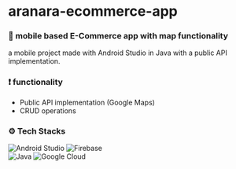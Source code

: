 # aranara-ecommerce-app

### 📱 mobile based E-Commerce app with map functionality  
a mobile project made with Android Studio in Java with a public API implementation.

### ❗ functionality  
- Public API implementation (Google Maps)
- CRUD operations

### ⚙ Tech Stacks
![Android Studio](https://img.shields.io/badge/Android%20Studio-3DDC84.svg?style=for-the-badge&logo=android-studio&logoColor=white) ![Firebase](https://img.shields.io/badge/Firebase-039BE5?style=for-the-badge&logo=Firebase&logoColor=white) 
\
![Java](https://img.shields.io/badge/java-%23ED8B00.svg?style=for-the-badge&logo=openjdk&logoColor=white) ![Google Cloud](https://img.shields.io/badge/GoogleCloud-%234285F4.svg?style=for-the-badge&logo=google-cloud&logoColor=white)
